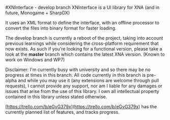 #XNInterface - develop branch
XNInterface is a UI library for XNA (and in future, Monogame + SharpDX)

It uses an XML format to define the interface, with an offline processor to convert the files into binary format for faster loading.

The develop branch is currently a reboot of the project, taking into account previous learnings while considering the cross-platform requirement that now exists. As such if you're looking for a functional version, please take a look at the **master** branch which contains the latest XNA version. (Known to work on Windows and WP7)

Disclaimer: I'm currently busy with university and so there may be no progress at times in this branch. All code currently in this branch is pre-alpha and while you may use it (any extensions are welcome through pull requests), I cannot provide any support, nor am I liable for any damages or issues that arise from the use of this library. I own all intellectual property contained in this library unless stated otherwise.

[https://trello.com/b/eGvG379x](https://trello.com/b/eGvG379x) has the currently planned list of features, and tracks progress.